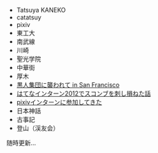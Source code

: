 * Tatsuya KANEKO
* catatsuy
* pixiv
* 東工大
* 南武線
* 川崎
* 聖光学院
* 中華街
* 厚木
* [黒人集団に襲われて in San Francisco](http://blog.catatsuy.org/a/25)
* [はてなインターン2012でスコンブを刺し損ねた話](http://blog.catatsuy.org/a/229)
* [pixivインターンに参加してきた](http://blog.catatsuy.org/a/259)
* 日本神話
* 古事記
* 登山（渓友会）

随時更新…
